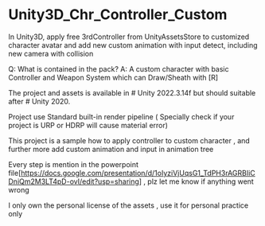 # Unity3D_Chr_Controller_Custom
In Unity3D, apply free 3rdController from UnityAssetsStore to customized character avatar and add new custom animation with input detect, including new camera with collision 

Q: What is contained in the pack? A: A custom character with basic Controller and Weapon System which can Draw/Sheath with [R]

The project and assets is available in # Unity 2022.3.14f but should suitable after # Unity 2020.

Project use Standard built-in render pipeline ( Specially check if your project is URP or HDRP will cause material error)

This project is a sample how to apply controller to custom character , and further more add custom animation and input in animation tree

Every step is mention in the powerpoint file[https://docs.google.com/presentation/d/1oIyziVjUqsG1_TdPH3rAGRBIiCDniQm2M3LT4pD-ovI/edit?usp=sharing] , plz let me know if anything went wrong

I only own the personal license of the assets , use it for personal practice only
